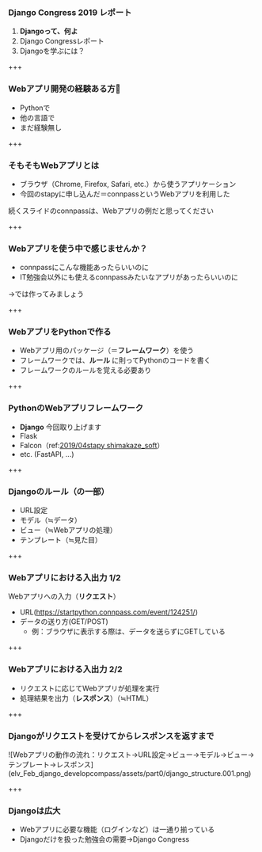 ### Django Congress 2019 レポート

1. **Djangoって、何よ**
2. Django Congressレポート
3. Djangoを学ぶには？

+++

### Webアプリ開発の経験ある方🙋‍

- Pythonで
- 他の言語で
- まだ経験無し

+++

### そもそもWebアプリとは

- ブラウザ（Chrome, Firefox, Safari, etc.）から使うアプリケーション
- 今回のstapyに申し込んだ＝connpassというWebアプリを利用した

続くスライドのconnpassは、Webアプリの例だと思ってください

+++

### Webアプリを使う中で感じませんか？

- connpassにこんな機能あったらいいのに
- IT勉強会以外にも使えるconnpassみたいなアプリがあったらいいのに

→では作ってみましょう

+++

### WebアプリをPythonで作る

- Webアプリ用のパッケージ（＝**フレームワーク**）を使う
- フレームワークでは、**ルール** に則ってPythonのコードを書く
- フレームワークのルールを覚える必要あり

+++

### PythonのWebアプリフレームワーク

- **Django** 今回取り上げます
- Flask
- Falcon（ref:[2019/04stapy shimakaze_soft](https://speakerdeck.com/shimakaze01/flasktodjangoyi-wai-falseapikai-fa-falsexuan-ze-zhi)）
- etc. (FastAPI, ...)

+++

### Djangoのルール（の一部）

- URL設定
- モデル（≒データ）
- ビュー（≒Webアプリの処理）
- テンプレート（≒見た目）

+++

### Webアプリにおける入出力 1/2

Webアプリへの入力（**リクエスト**）

- URL(https://startpython.connpass.com/event/124251/)
- データの送り方(GET/POST)
  - 例：ブラウザに表示する際は、データを送らずにGETしている

+++

### Webアプリにおける入出力 2/2

- リクエストに応じてWebアプリが処理を実行
- 処理結果を出力（**レスポンス**）（≒HTML）

+++

### Djangoがリクエストを受けてからレスポンスを返すまで

<span class="seventy-percent-img">
![Webアプリの動作の流れ：リクエスト→URL設定→ビュー→モデル→ビュー→テンプレート→レスポンス](elv_Feb_django_developcompass/assets/part0/django_structure.001.png)
</span>

+++

### Djangoは広大

- Webアプリに必要な機能（ログインなど）は一通り揃っている
- Djangoだけを扱った勉強会の需要→Django Congress
